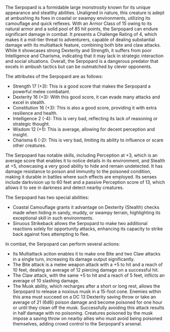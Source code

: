 The Serpopard is a formidable large monstrosity known for its unique appearance and stealthy abilities. Unaligned in nature, this creature is adept at ambushing its foes in coastal or swampy environments, utilizing its camouflage and quick reflexes. With an Armor Class of 15 owing to its natural armor and a solid pool of 85 hit points, the Serpopard can endure significant damage in combat. It presents a Challenge Rating of 4, which makes it a mid-tier threat to adventurers, capable of dealing substantial damage with its multiattack feature, combining both bite and claw attacks. While it showcases strong Dexterity and Strength, it suffers from poor Intelligence and Charisma, indicating that it may lack in strategic interaction and social situations. Overall, the Serpopard is a dangerous predator that excels in ambush tactics but can be outmatched by clever opponents.

The attributes of the Serpopard are as follows: 
- Strength 17 (+3): This is a good score that makes the Serpopard a powerful melee combatant.
- Dexterity 16 (+3): With this good score, it can evade many attacks and excel in stealth.
- Constitution 16 (+3): This is also a good score, providing it with extra resilience and health.
- Intelligence 2 (-4): This is very bad, reflecting its lack of reasoning or strategic thought.
- Wisdom 12 (+1): This is average, allowing for decent perception and insight.
- Charisma 6 (-2): This is very bad, limiting its ability to influence or scare other creatures.

The Serpopard has notable skills, including Perception at +3, which is an average score that enables it to notice details in its environment, and Stealth at +5, showcasing a very good ability to hide and remain undetected. It has damage resistance to poison and immunity to the poisoned condition, making it durable in battles where such effects are employed. Its senses include darkvision up to 60 feet and a passive Perception score of 13, which allows it to see in darkness and detect nearby creatures.

The Serpopard has two special abilities:
- Coastal Camouflage grants it advantage on Dexterity (Stealth) checks made when hiding in sandy, muddy, or swampy terrain, highlighting its exceptional skill in such environments.
- Sinuous Strikeback allows the Serpopard to make two additional reactions solely for opportunity attacks, enhancing its capacity to strike back against foes attempting to flee.

In combat, the Serpopard can perform several actions:
- Its Multiattack action enables it to make one Bite and two Claw attacks in a single turn, increasing its damage output significantly.
- The Bite attack is a melee weapon attack with a +5 to hit and a reach of 10 feet, dealing an average of 12 piercing damage on a successful hit.
- The Claw attack, with the same +5 to hit and a reach of 5 feet, inflicts an average of 10 slashing damage.
- The Musk ability, which recharges after a short or long rest, allows the Serpopard to release a noxious musk in a 15-foot cone. Enemies within this area must succeed on a DC 13 Dexterity saving throw or take an average of 21 (6d6) poison damage and become poisoned for one hour or until they clean off the musk. Successfully avoiding this attack results in half damage with no poisoning. Creatures poisoned by the musk impose a saving throw on nearby allies who must avoid being poisoned themselves, adding crowd control to the Serpopard's arsenal.